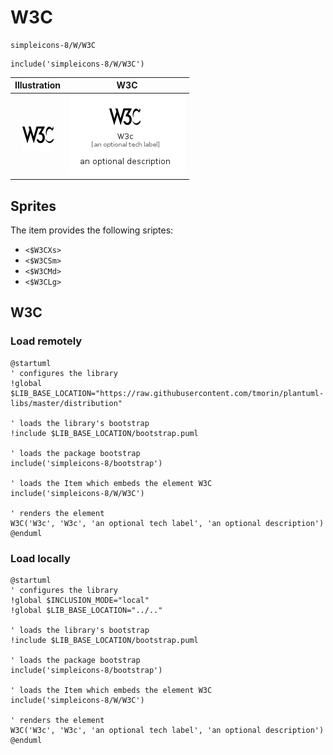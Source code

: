 # W3C


```text
simpleicons-8/W/W3C
```

```text
include('simpleicons-8/W/W3C')
```



| Illustration | W3C |
| :---: | :---: |
| ![illustration for Illustration](../../simpleicons-8/W/W3C.png) | ![illustration for W3C](../../simpleicons-8/W/W3C.Local.png) |



## Sprites
The item provides the following sriptes:

- `<$W3CXs>`
- `<$W3CSm>`
- `<$W3CMd>`
- `<$W3CLg>`





## W3C

### Load remotely
```plantuml
@startuml
' configures the library
!global $LIB_BASE_LOCATION="https://raw.githubusercontent.com/tmorin/plantuml-libs/master/distribution"

' loads the library's bootstrap
!include $LIB_BASE_LOCATION/bootstrap.puml

' loads the package bootstrap
include('simpleicons-8/bootstrap')

' loads the Item which embeds the element W3C
include('simpleicons-8/W/W3C')

' renders the element
W3C('W3c', 'W3c', 'an optional tech label', 'an optional description')
@enduml
```

### Load locally
```plantuml
@startuml
' configures the library
!global $INCLUSION_MODE="local"
!global $LIB_BASE_LOCATION="../.."

' loads the library's bootstrap
!include $LIB_BASE_LOCATION/bootstrap.puml

' loads the package bootstrap
include('simpleicons-8/bootstrap')

' loads the Item which embeds the element W3C
include('simpleicons-8/W/W3C')

' renders the element
W3C('W3c', 'W3c', 'an optional tech label', 'an optional description')
@enduml
```

